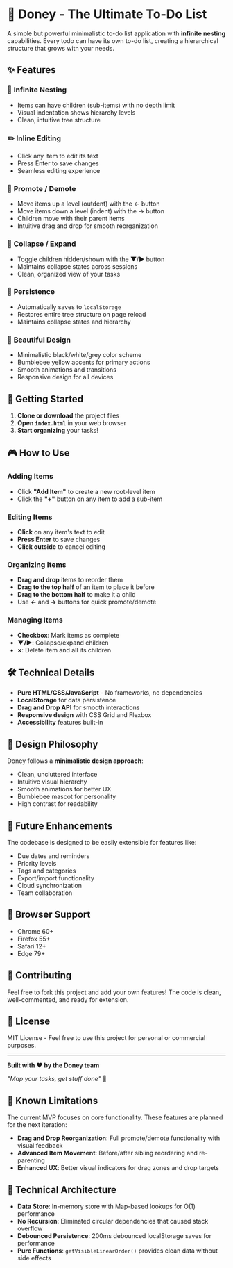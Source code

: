 # 🐝 Doney - The Ultimate To-Do List

A simple but powerful minimalistic to-do list application with **infinite nesting** capabilities. Every todo can have its own to-do list, creating a hierarchical structure that grows with your needs.

## ✨ Features

### 🎯 **Infinite Nesting**
- Items can have children (sub-items) with no depth limit
- Visual indentation shows hierarchy levels
- Clean, intuitive tree structure

### ✏️ **Inline Editing**
- Click any item to edit its text
- Press Enter to save changes
- Seamless editing experience

### 🔄 **Promote / Demote**
- Move items up a level (outdent) with the ← button
- Move items down a level (indent) with the → button
- Children move with their parent items
- Intuitive drag and drop for smooth reorganization

### 📁 **Collapse / Expand**
- Toggle children hidden/shown with the ▼/▶ button
- Maintains collapse states across sessions
- Clean, organized view of your tasks

### 💾 **Persistence**
- Automatically saves to `localStorage`
- Restores entire tree structure on page reload
- Maintains collapse states and hierarchy

### 🎨 **Beautiful Design**
- Minimalistic black/white/grey color scheme
- Bumblebee yellow accents for primary actions
- Smooth animations and transitions
- Responsive design for all devices

## 🚀 Getting Started

1. **Clone or download** the project files
2. **Open `index.html`** in your web browser
3. **Start organizing** your tasks!

## 🎮 How to Use

### Adding Items
- Click **"Add Item"** to create a new root-level item
- Click the **"+"** button on any item to add a sub-item

### Editing Items
- **Click** on any item's text to edit
- **Press Enter** to save changes
- **Click outside** to cancel editing

### Organizing Items
- **Drag and drop** items to reorder them
- **Drag to the top half** of an item to place it before
- **Drag to the bottom half** to make it a child
- Use **←** and **→** buttons for quick promote/demote

### Managing Items
- **Checkbox**: Mark items as complete
- **▼/▶**: Collapse/expand children
- **×**: Delete item and all its children

## 🛠️ Technical Details

- **Pure HTML/CSS/JavaScript** - No frameworks, no dependencies
- **LocalStorage** for data persistence
- **Drag and Drop API** for smooth interactions
- **Responsive design** with CSS Grid and Flexbox
- **Accessibility** features built-in

## 🎨 Design Philosophy

Doney follows a **minimalistic design approach**:
- Clean, uncluttered interface
- Intuitive visual hierarchy
- Smooth animations for better UX
- Bumblebee mascot for personality
- High contrast for readability

## 🔮 Future Enhancements

The codebase is designed to be easily extensible for features like:
- Due dates and reminders
- Priority levels
- Tags and categories
- Export/import functionality
- Cloud synchronization
- Team collaboration

## 📱 Browser Support

- Chrome 60+
- Firefox 55+
- Safari 12+
- Edge 79+

## 🤝 Contributing

Feel free to fork this project and add your own features! The code is clean, well-commented, and ready for extension.

## 📄 License

MIT License - Feel free to use this project for personal or commercial purposes.

---

**Built with ❤️ by the Doney team**

*"Map your tasks, get stuff done"* 🐝

## 🚧 Known Limitations

The current MVP focuses on core functionality. These features are planned for the next iteration:

- **Drag and Drop Reorganization**: Full promote/demote functionality with visual feedback
- **Advanced Item Movement**: Before/after sibling reordering and re-parenting
- **Enhanced UX**: Better visual indicators for drag zones and drop targets

## 🔧 Technical Architecture

- **Data Store**: In-memory store with Map-based lookups for O(1) performance
- **No Recursion**: Eliminated circular dependencies that caused stack overflow
- **Debounced Persistence**: 200ms debounced localStorage saves for performance
- **Pure Functions**: `getVisibleLinearOrder()` provides clean data without side effects

